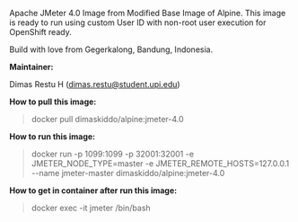Apache JMeter 4.0 Image from Modified Base Image of Alpine. This image is ready to run using custom User ID with non-root user execution for OpenShift ready.

Build with love from Gegerkalong, Bandung, Indonesia.

**Maintainer:**

Dimas Restu H (<dimas.restu@student.upi.edu>)

**How to pull this image:**

> docker pull dimaskiddo/alpine:jmeter-4.0

**How to run this image:**

> docker run -p 1099:1099 -p 32001:32001 -e JMETER_NODE_TYPE=master -e JMETER_REMOTE_HOSTS=127.0.0.1 --name jmeter-master dimaskiddo/alpine:jmeter-4.0

**How to get in container after run this image:**

> docker exec -it jmeter /bin/bash
